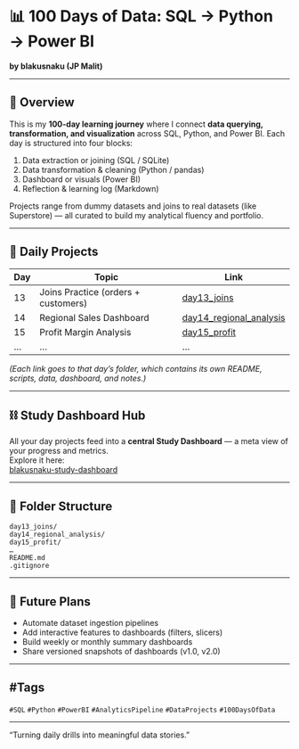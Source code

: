 # 📊 100 Days of Data: SQL → Python → Power BI

**by blakusnaku (JP Malit)**

---

## 🧩 Overview  
This is my **100-day learning journey** where I connect **data querying, transformation, and visualization** across SQL, Python, and Power BI. Each day is structured into four blocks:  
1. Data extraction or joining (SQL / SQLite)  
2. Data transformation & cleaning (Python / pandas)  
3. Dashboard or visuals (Power BI)  
4. Reflection & learning log (Markdown)  

Projects range from dummy datasets and joins to real datasets (like Superstore) — all curated to build my analytical fluency and portfolio.

---

## 📅 Daily Projects  
| Day | Topic | Link |
|----|--------|------|
| 13 | Joins Practice (orders + customers) | [day13_joins](./day13_joins) |
| 14 | Regional Sales Dashboard | [day14_regional_analysis](./day14_regional_analysis) |
| 15 | Profit Margin Analysis | [day15_profit](./day15_profit) |
| … | … | … |

*(Each link goes to that day’s folder, which contains its own README, scripts, data, dashboard, and notes.)*

---

## ⛓️ Study Dashboard Hub  
All your day projects feed into a **central Study Dashboard** — a meta view of your progress and metrics.  
Explore it here:  
[blakusnaku-study-dashboard](https://github.com/blakusnaku/blakusnaku-study-dashboard)

---

## 🧾 Folder Structure  
```
day13_joins/
day14_regional_analysis/
day15_profit/
…
README.md
.gitignore
```

---

## 📌 Future Plans  
- Automate dataset ingestion pipelines  
- Add interactive features to dashboards (filters, slicers)  
- Build weekly or monthly summary dashboards  
- Share versioned snapshots of dashboards (v1.0, v2.0)  

---

## #Tags  
`#SQL` `#Python` `#PowerBI` `#AnalyticsPipeline` `#DataProjects` `#100DaysOfData`

---

“Turning daily drills into meaningful data stories.”  
